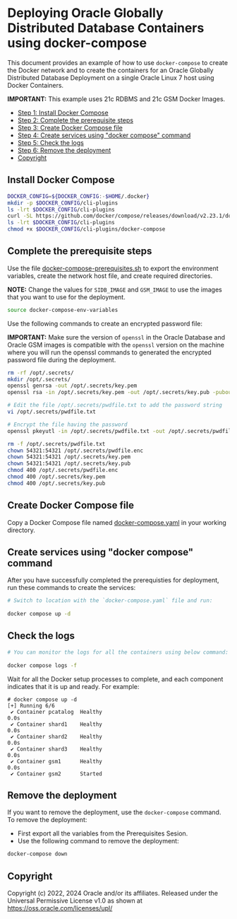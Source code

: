 # Deploying Oracle Globally Distributed Database Containers using docker-compose

This document provides an example of how to use `docker-compose` to create the Docker network and to create the containers for an Oracle Globally Distributed Database Deployment on a single Oracle Linux 7 host using Docker Containers.

**IMPORTANT:** This example uses 21c RDBMS and 21c GSM Docker Images.

- [Step 1: Install Docker Compose](#install-docker-compose)
- [Step 2: Complete the prerequisite steps](#complete-the-prerequisite-steps)
- [Step 3: Create Docker Compose file](#create-docker-compose-file)
- [Step 4: Create services using "docker compose" command](#create-services-using-docker-compose-command)
- [Step 5: Check the logs](#check-the-logs)
- [Step 6: Remove the deployment](#remove-the-deployment)
- [Copyright](#copyright)


## Install Docker Compose
```bash
DOCKER_CONFIG=${DOCKER_CONFIG:-$HOME/.docker}
mkdir -p $DOCKER_CONFIG/cli-plugins
ls -lrt $DOCKER_CONFIG/cli-plugins
curl -SL https://github.com/docker/compose/releases/download/v2.23.1/docker-compose-linux-x86_64 -o $DOCKER_CONFIG/cli-plugins/docker-compose
ls -lrt $DOCKER_CONFIG/cli-plugins
chmod +x $DOCKER_CONFIG/cli-plugins/docker-compose
```

## Complete the prerequisite steps

Use the file [docker-compose-prerequisites.sh](./docker-compose-prerequisites.sh) to export the environment variables, create the network host file, and create required directories.

**NOTE:** Change the values for `SIDB_IMAGE` and `GSM_IMAGE` to use the images that you want to use for the deployment.

```bash
source docker-compose-env-variables
```

Use the following commands to create an encrypted password file:

**IMPORTANT:** Make sure the version of `openssl` in the Oracle Database and Oracle GSM images is compatible with the `openssl` version on the machine where you will run the openssl commands to generated the encrypted password file during the deployment.

```bash
rm -rf /opt/.secrets/
mkdir /opt/.secrets/
openssl genrsa -out /opt/.secrets/key.pem
openssl rsa -in /opt/.secrets/key.pem -out /opt/.secrets/key.pub -pubout

# Edit the file /opt/.secrets/pwdfile.txt to add the password string
vi /opt/.secrets/pwdfile.txt

# Encrypt the file having the password
openssl pkeyutl -in /opt/.secrets/pwdfile.txt -out /opt/.secrets/pwdfile.enc -pubin -inkey /opt/.secrets/key.pub -encrypt

rm -f /opt/.secrets/pwdfile.txt
chown 54321:54321 /opt/.secrets/pwdfile.enc
chown 54321:54321 /opt/.secrets/key.pem
chown 54321:54321 /opt/.secrets/key.pub
chmod 400 /opt/.secrets/pwdfile.enc
chmod 400 /opt/.secrets/key.pem
chmod 400 /opt/.secrets/key.pub
```

## Create Docker Compose file 

Copy a Docker Compose file named [docker-compose.yaml](./docker-compose.yml) in your working directory.


## Create services using "docker compose" command
After you have successfully completed the prerequisties for deployment, run these commands to create the services:
```bash
# Switch to location with the `docker-compose.yaml` file and run:
 
docker compose up -d
``` 

## Check the logs

```bash
# You can monitor the logs for all the containers using below command:
 
docker compose logs -f
```

Wait for all the Docker setup processes to complete, and each component indicates that it is up and ready. For example:
```
# docker compose up -d
[+] Running 6/6
 ✔ Container pcatalog  Healthy                                                                                                                                                                                                                                           0.0s
 ✔ Container shard1    Healthy                                                                                                                                                                                                                                           0.0s
 ✔ Container shard2    Healthy                                                                                                                                                                                                                                           0.0s
 ✔ Container shard3    Healthy                                                                                                                                                                                                                                           0.0s
 ✔ Container gsm1      Healthy                                                                                                                                                                                                                                           0.0s
 ✔ Container gsm2      Started       
```

## Remove the deployment

If you want to remove the deployment, use the `docker-compose` command. To remove the deployment:

- First export all the variables from the Prerequisites Sesion.
- Use the following command to remove the deployment:

```bash
docker-compose down
```

## Copyright

Copyright (c) 2022, 2024 Oracle and/or its affiliates.
Released under the Universal Permissive License v1.0 as shown at https://oss.oracle.com/licenses/upl/